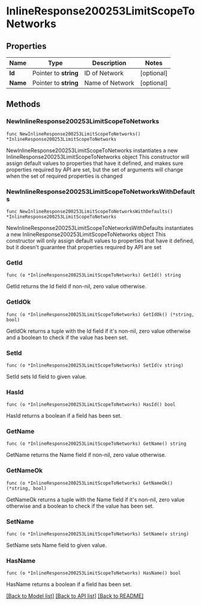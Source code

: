 # InlineResponse200253LimitScopeToNetworks

## Properties

Name | Type | Description | Notes
------------ | ------------- | ------------- | -------------
**Id** | Pointer to **string** | ID of Network | [optional] 
**Name** | Pointer to **string** | Name of Network | [optional] 

## Methods

### NewInlineResponse200253LimitScopeToNetworks

`func NewInlineResponse200253LimitScopeToNetworks() *InlineResponse200253LimitScopeToNetworks`

NewInlineResponse200253LimitScopeToNetworks instantiates a new InlineResponse200253LimitScopeToNetworks object
This constructor will assign default values to properties that have it defined,
and makes sure properties required by API are set, but the set of arguments
will change when the set of required properties is changed

### NewInlineResponse200253LimitScopeToNetworksWithDefaults

`func NewInlineResponse200253LimitScopeToNetworksWithDefaults() *InlineResponse200253LimitScopeToNetworks`

NewInlineResponse200253LimitScopeToNetworksWithDefaults instantiates a new InlineResponse200253LimitScopeToNetworks object
This constructor will only assign default values to properties that have it defined,
but it doesn't guarantee that properties required by API are set

### GetId

`func (o *InlineResponse200253LimitScopeToNetworks) GetId() string`

GetId returns the Id field if non-nil, zero value otherwise.

### GetIdOk

`func (o *InlineResponse200253LimitScopeToNetworks) GetIdOk() (*string, bool)`

GetIdOk returns a tuple with the Id field if it's non-nil, zero value otherwise
and a boolean to check if the value has been set.

### SetId

`func (o *InlineResponse200253LimitScopeToNetworks) SetId(v string)`

SetId sets Id field to given value.

### HasId

`func (o *InlineResponse200253LimitScopeToNetworks) HasId() bool`

HasId returns a boolean if a field has been set.

### GetName

`func (o *InlineResponse200253LimitScopeToNetworks) GetName() string`

GetName returns the Name field if non-nil, zero value otherwise.

### GetNameOk

`func (o *InlineResponse200253LimitScopeToNetworks) GetNameOk() (*string, bool)`

GetNameOk returns a tuple with the Name field if it's non-nil, zero value otherwise
and a boolean to check if the value has been set.

### SetName

`func (o *InlineResponse200253LimitScopeToNetworks) SetName(v string)`

SetName sets Name field to given value.

### HasName

`func (o *InlineResponse200253LimitScopeToNetworks) HasName() bool`

HasName returns a boolean if a field has been set.


[[Back to Model list]](../README.md#documentation-for-models) [[Back to API list]](../README.md#documentation-for-api-endpoints) [[Back to README]](../README.md)



